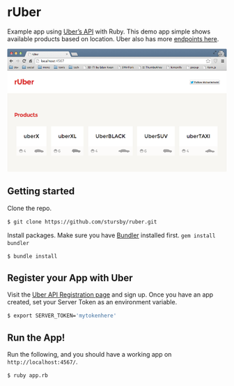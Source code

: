 rUber
=====

Example app using [Uber’s API](https://www.uber.com/) with Ruby. This demo app simple shows available products based on location. Uber also has more [endpoints here](https://developer.uber.com/v1/endpoints/).

![screenshot](screenshot.png)

Getting started
---------------

Clone the repo.

```bash
$ git clone https://github.com/stursby/ruber.git
```

Install packages. Make sure you have [Bundler](http://bundler.io/) installed first. `gem install bundler`

```bash
$ bundle install
```

Register your App with Uber
---------------------------

Visit the [Uber API Registration page](https://login.uber.com/applications/new) and sign up. Once you have an app created, set your Server Token as an environment variable.

```bash
$ export SERVER_TOKEN='mytokenhere'
```

Run the App!
------------

Run the following, and you should have a working app on `http://localhost:4567/`.

```bash
$ ruby app.rb
```